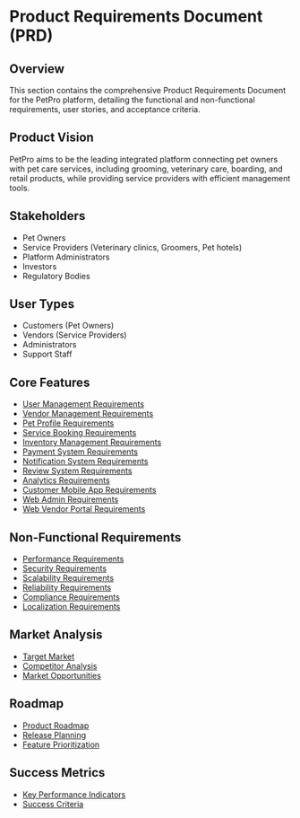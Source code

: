 # Product Requirements Document (PRD)

## Overview

This section contains the comprehensive Product Requirements Document for the PetPro platform, detailing the functional and non-functional requirements, user stories, and acceptance criteria.

## Product Vision

PetPro aims to be the leading integrated platform connecting pet owners with pet care services, including grooming, veterinary care, boarding, and retail products, while providing service providers with efficient management tools.

## Stakeholders

- Pet Owners
- Service Providers (Veterinary clinics, Groomers, Pet hotels)
- Platform Administrators
- Investors
- Regulatory Bodies

## User Types

- Customers (Pet Owners)
- Vendors (Service Providers)
- Administrators
- Support Staff

## Core Features

- [User Management Requirements](./user-management.md)
- [Vendor Management Requirements](./vendor-management.md)
- [Pet Profile Requirements](./pet-profile.md)
- [Service Booking Requirements](./service-booking.md)
- [Inventory Management Requirements](./inventory-management.md)
- [Payment System Requirements](./payment-system.md)
- [Notification System Requirements](./notification-system.md)
- [Review System Requirements](./review-system.md)
- [Analytics Requirements](./analytics.md)
- [Customer Mobile App Requirements](./mobile-app.md)
- [Web Admin Requirements](./web-admin.md)
- [Web Vendor Portal Requirements](./web-vendor.md)

## Non-Functional Requirements

- [Performance Requirements](./performance-requirements.md)
- [Security Requirements](./security-requirements.md)
- [Scalability Requirements](./scalability-requirements.md)
- [Reliability Requirements](./reliability-requirements.md)
- [Compliance Requirements](./compliance-requirements.md)
- [Localization Requirements](./localization-requirements.md)

## Market Analysis

- [Target Market](./target-market.md)
- [Competitor Analysis](./competitor-analysis.md)
- [Market Opportunities](./market-opportunities.md)

## Roadmap

- [Product Roadmap](./product-roadmap.md)
- [Release Planning](./release-planning.md)
- [Feature Prioritization](./feature-prioritization.md)

## Success Metrics

- [Key Performance Indicators](./key-performance-indicators.md)
- [Success Criteria](./success-criteria.md)
